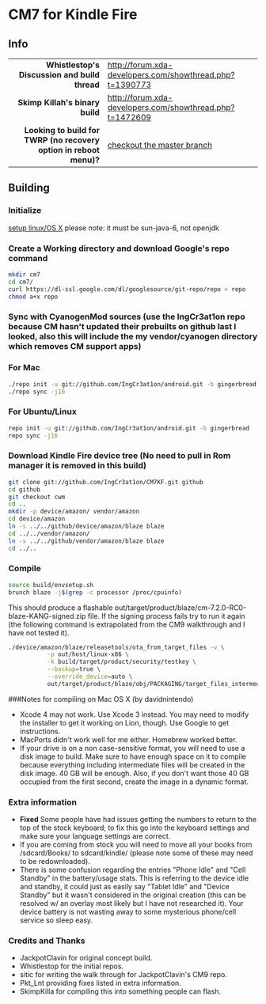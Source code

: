 # CM7 for Kindle Fire

## Info

|||
|-----------------------------------:|:--------------------------|
|**Whistlestop's Discussion and build thread** | http://forum.xda-developers.com/showthread.php?t=1390773
|**Skimp Killah's binary build** | http://forum.xda-developers.com/showthread.php?t=1472609
|**Looking to build for TWRP (no recovery option in reboot menu)?** | [checkout the master branch](https://github.com/IngCr3at1on/CM7KF)

## Building 

### Initialize
[setup linux/OS X](http://source.android.com/source/initializing.html) please note: it must be sun-java-6, not openjdk

### Create a Working directory and download Google's repo command

```bash
mkdir cm7
cd cm7/
curl https://dl-ssl.google.com/dl/googlesource/git-repo/repo > repo
chmod a+x repo
```

### Sync with CyanogenMod sources (use the IngCr3at1on repo because CM hasn't updated their prebuilts on github last I looked, also this will include the my vendor/cyanogen directory which removes CM support apps)

### For Mac
```bash
./repo init -u git://github.com/IngCr3at1on/android.git -b gingerbread
./repo sync -j16
```
### For Ubuntu/Linux
```bash
repo init -u git://github.com/IngCr3at1on/android.git -b gingerbread
repo sync -j16
```

### Download Kindle Fire device tree (No need to pull in Rom manager it is removed in this build)

```bash
git clone git://github.com/IngCr3at1on/CM7KF.git github
cd github
git checkout cwm
cd ..
mkdir -p device/amazon/ vendor/amazon
cd device/amazon
ln -s ../../github/device/amazon/blaze blaze
cd ../../vendor/amazon/
ln -s ../../github/vendor/amazon/blaze blaze
cd ../..
```

### Compile

```bash
source build/envsetup.sh
brunch blaze -j$(grep -c processor /proc/cpuinfo)
```

This should produce a flashable out/target/product/blaze/cm-7.2.0-RC0-blaze-KANG-signed.zip file. 
If the signing process fails try to run it again (the following command is extrapolated from the CM9 walkthrough and I have not tested it).

```bash
./device/amazon/blaze/releasetools/ota_from_target_files -v \
           -p out/host/linux-x86 \
           -k build/target/product/security/testkey \
           --backup=true \
           --override_device=auto \
           out/target/product/blaze/obj/PACKAGING/target_files_intermediates/cyanogen_blaze_target_files-eng.$USER.zip out/target/product/blaze/cm-7.2.0-RC0-blaze-KANG-signed.zip
```


###Notes for compiling on Mac OS X (by davidnintendo)
* Xcode 4 may not work. Use Xcode 3 instead. You may need to modify the installer to get it working on Lion, though. Use Google to get instructions. 
* MacPorts didn't work well for me either. Homebrew worked better. 
* If your drive is on a non case-sensitive format, you will need to use a disk image to build. Make sure to have enough space on it to compile because everything including intermediate files will be created in the disk image. 40 GB will be enough. Also, if you don't want those 40 GB occupied from the first second, create the image in a dynamic format.

### Extra information
* **Fixed** Some people have had issues getting the numbers to return to the top of the stock keyboard; to fix this go into the keyboard settings and make sure your language settings are correct.
* If you are coming from stock you will need to move all your books from /sdcard/Books/ to sdcard/kindle/ (please note some of these may need to be redownloaded).
* There is some confusion regarding the entries "Phone Idle" and "Cell Standby" in the battery/usage stats. This is referring to the device idle and standby, it could just as easily say "Tablet Idle" and "Device Standby" but it wasn't considered in the original creation (this can be resolved w/ an overlay most likely but I have not researched it). Your device battery is not wasting away to some mysterious phone/cell service so sleep easy.

### Credits and Thanks
* JackpotClavin for original concept build.
* Whistlestop for the initial repos.
* sitic for writing the walk through for JackpotClavin's CM9 repo.
* Pkt_Lnt providing fixes listed in extra information.
* SkimpKilla for compiling this into something people can flash.

